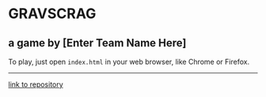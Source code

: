 # GRAVSCRAG
## a game by [Enter Team Name Here]

To play, just open `index.html` in your web browser, like Chrome or Firefox.

<hr>

[link to repository](https://github.com/hughbagan/textadventure350)
